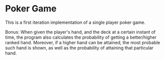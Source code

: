 # Poker Game

This is a first iteration implementation of a single player poker game.

Bonus: When given the player's hand, and the deck at a certain instant of time, the program also calculates the probability of getting a better/higher ranked hand. Moreover, if a higher hand can be attained, the most probable such hand is shown, as well as the probability of attaining that particular hand.
